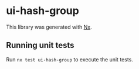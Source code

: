# ui-hash-group

This library was generated with [Nx](https://nx.dev).

## Running unit tests

Run `nx test ui-hash-group` to execute the unit tests.
